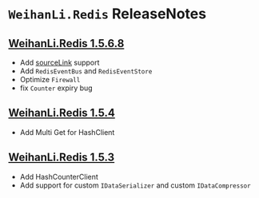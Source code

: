 # `WeihanLi.Redis` ReleaseNotes

## [WeihanLi.Redis 1.5.6.8](https://www.nuget.org/packages/WeihanLi.Redis/1.5.6.8)

- Add [sourceLink](https://github.com/dotnet/sourcelink) support
- Add `RedisEventBus` and `RedisEventStore`
- Optimize `Firewall`
- fix `Counter` expiry bug

## [WeihanLi.Redis 1.5.4](https://www.nuget.org/packages/WeihanLi.Redis/1.5.4)

- Add Multi Get for HashClient

## [WeihanLi.Redis 1.5.3](https://www.nuget.org/packages/WeihanLi.Redis/1.5.3)

- Add HashCounterClient
- Add support for custom `IDataSerializer` and custom `IDataCompressor`
